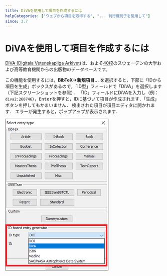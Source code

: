 ```yaml
---
title: DiVAを使用して項目を作成するには
helpCategories: ["ウェブから項目を取得する", "... 刊行識別子を使用して"]
since: 3.7
---
```


# DiVAを使用して項目を作成するには

[DiVA (Digitala Vetenskapliga Arkivet)](http://www.diva-portal.org/)は、およそ[40校](http://www.diva-portal.org/smash/aboutdiva.jsf)のスウェーデンの大学および高等教育機関からの出版物のデータベースです。

この機能を使用するには，**BibTeX→新規項目...** を選択すると，下部に「IDから項目を生成」ボックスがあるので，「ID型」フィールドで「DiVA」を選択します（下記スクリーンショットを参照）．
「ID」フィールドにDiVAを入力し（例：`diva2:260746`），<kbd>Enter</kbd>を押すと，IDに基づいて項目が作成されます．「生成」ボタンを押してもかまいません．
検出された項目が項目エディタに開かれます．
エラーが発生すると，ポップアップが表示されます．

![新規項目ダイアログのスクリーンショット](../en/images/NewEntryChooseType-IDGeneratorHighlighted-Diva.png)

